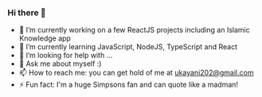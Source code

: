 ### Hi there 👋

- 🔭 I’m currently working on a few ReactJS projects including an Islamic Knowledge app
- 🌱 I’m currently learning JavaScript, NodeJS, TypeScript and React
- 🤔 I’m looking for help with ...
- 💬 Ask me about myself :)
- 📫 How to reach me: you can get hold of me at ukayani202@gmail.com
- ⚡ Fun fact: I'm a huge Simpsons fan and can quote like a madman!

<!--
**illninofan/illninofan** is a ✨ _special_ ✨ repository because its `README.md` (this file) appears on your GitHub profile.
-->
